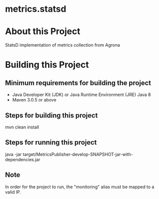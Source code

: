 # metrics.statsd

# About this Project
StatsD implementation of metrics collection from Agrona

# Building this Project

## Minimum requirements for building the project
* Java Developer Kit (JDK) or Java Runtime Environment (JRE) Java 8 
* Maven 3.0.5 or above

## Steps for building this project
mvn clean install

## Steps for running this project
java -jar target/MetricsPublisher-develop-SNAPSHOT-jar-with-dependencies.jar

## Note
In order for the project to run, the "monitoring" alias must be mapped to a valid IP.
